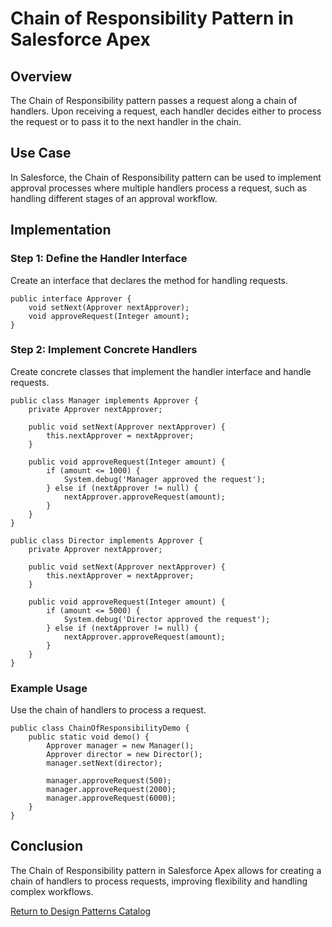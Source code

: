 
# Chain of Responsibility Pattern in Salesforce Apex

## Overview
The Chain of Responsibility pattern passes a request along a chain of handlers. Upon receiving a request, each handler decides either to process the request or to pass it to the next handler in the chain.

## Use Case
In Salesforce, the Chain of Responsibility pattern can be used to implement approval processes where multiple handlers process a request, such as handling different stages of an approval workflow.

## Implementation

### Step 1: Define the Handler Interface
Create an interface that declares the method for handling requests.

```apex
public interface Approver {
    void setNext(Approver nextApprover);
    void approveRequest(Integer amount);
}
```

### Step 2: Implement Concrete Handlers
Create concrete classes that implement the handler interface and handle requests.

```apex
public class Manager implements Approver {
    private Approver nextApprover;

    public void setNext(Approver nextApprover) {
        this.nextApprover = nextApprover;
    }

    public void approveRequest(Integer amount) {
        if (amount <= 1000) {
            System.debug('Manager approved the request');
        } else if (nextApprover != null) {
            nextApprover.approveRequest(amount);
        }
    }
}

public class Director implements Approver {
    private Approver nextApprover;

    public void setNext(Approver nextApprover) {
        this.nextApprover = nextApprover;
    }

    public void approveRequest(Integer amount) {
        if (amount <= 5000) {
            System.debug('Director approved the request');
        } else if (nextApprover != null) {
            nextApprover.approveRequest(amount);
        }
    }
}
```

### Example Usage
Use the chain of handlers to process a request.

```apex
public class ChainOfResponsibilityDemo {
    public static void demo() {
        Approver manager = new Manager();
        Approver director = new Director();
        manager.setNext(director);

        manager.approveRequest(500);
        manager.approveRequest(2000);
        manager.approveRequest(6000);
    }
}
```

## Conclusion
The Chain of Responsibility pattern in Salesforce Apex allows for creating a chain of handlers to process requests, improving flexibility and handling complex workflows.

[Return to Design Patterns Catalog](../README.md)
